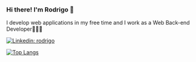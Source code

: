 ### Hi there! I'm Rodrigo 👋
I develop web applications in my free time and I work as a Web Back-end Developer👨🏻‍💻

[![Linkedin: rodrigo](https://img.shields.io/badge/-LinkedIn-blue?style=flat-square&logo=Linkedin&logoColor=white&link=www.linkedin.com/in/rodrigo-j-web-developer)](www.linkedin.com/in/rodrigo-j-web-developer)

<!--
**judalabs/judalabs** is a ✨ _special_ ✨ repository because its `README.md` (this file) appears on your GitHub profile.

Here are some ideas to get you started:

- 🔭 I’m currently working on ...
- 🌱 I’m currently learning ...
- 👯 I’m looking to collaborate on ...
- 🤔 I’m looking for help with ...
- 💬 Ask me about ...
- 📫 How to reach me: ...
- 😄 Pronouns: ...
- ⚡ Fun fact: ...
-->
<!--[![Top lang stats](https://github-readme-stats.vercel.app/api?username=judalabs)](https://github.com/judalabs)-->
[![Top Langs](https://github-readme-stats-git-masterrstaa-rickstaa.vercel.app/api/top-langs/?username=judalabs&layout=compact)](https://github.com/judalabs/)

